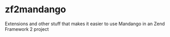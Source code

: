 zf2mandango
===========

Extensions and other stuff that makes it easier to use Mandango in an Zend Framework 2 project